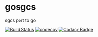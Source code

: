 # gosgcs
sgcs port to go

[![Build Status](https://travis-ci.org/Michal-Stempkowski/gosgcs.svg?branch=master)](https://travis-ci.org/Michal-Stempkowski/gosgcs)
[![codecov](https://codecov.io/gh/Michal-Stempkowski/gosgcs/branch/master/graph/badge.svg)](https://codecov.io/gh/Michal-Stempkowski/gosgcs)
[![Codacy Badge](https://api.codacy.com/project/badge/Grade/bd27288360d146618feab05b6e84bb22)](https://www.codacy.com/app/michulix/gosgcs?utm_source=github.com&amp;utm_medium=referral&amp;utm_content=Michal-Stempkowski/gosgcs&amp;utm_campaign=Badge_Grade)
